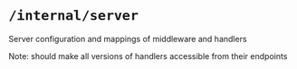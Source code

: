 # `/internal/server`

Server configuration and mappings of middleware and handlers 

Note: should make all versions of handlers accessible from their endpoints 
